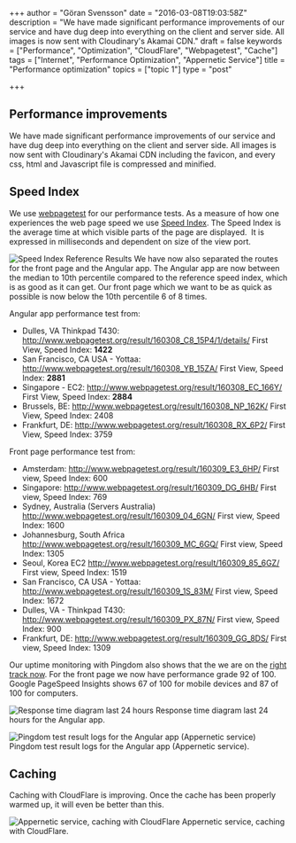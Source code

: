 +++
author = "Göran Svensson"
date = "2016-03-08T19:03:58Z"
description = "We have made significant performance improvements of our service and have dug deep into everything on the client and server side. All images is now sent with Cloudinary's Akamai CDN."
draft = false
keywords = ["Performance", "Optimization", "CloudFlare", "Webpagetest", "Cache"]
tags = ["Internet", "Performance Optimization", "Appernetic Service"]
title = "Performance optimization"
topics = ["topic 1"]
type = "post"

+++
## Performance improvements
We have made significant performance improvements of our service and have dug deep into everything on the client and server side. All images is now sent with Cloudinary's Akamai CDN including the favicon, and every css, html and Javascript file is compressed and minified. 

## Speed Index
We use [webpagetest][1] for our performance tests. As a measure of how one experiences the web page speed we use [Speed Index][2]. The Speed Index is the average time at which visible parts of the page are displayed.  It is expressed in milliseconds and dependent on size of the view port. 

![Speed Index Reference Results][3]
We have now also separated the routes for the front page and the Angular app. The Angular app are now between the median to 10th percentile compared to the reference speed index, which is as good as it can get. Our front page which we want to be as quick as possible is now below the 10th percentile 6 of 8 times.

Angular app performance test from:

 - Dulles, VA Thinkpad T430: http://www.webpagetest.org/result/160308_C8_15P4/1/details/  First View, Speed Index: **1422**
 - San Francisco, CA USA - Yottaa:  http://www.webpagetest.org/result/160308_YB_15ZA/  First View, Speed Index: **2881**
 - Singapore - EC2: http://www.webpagetest.org/result/160308_EC_166Y/  First View, Speed Index: **2884**
 - Brussels, BE: http://www.webpagetest.org/result/160308_NP_162K/ First View, Speed Index: 2408
 - Frankfurt, DE: http://www.webpagetest.org/result/160308_RX_6P2/  First View, Speed Index: 3759

Front page performance test from:
 - Amsterdam: http://www.webpagetest.org/result/160309_E3_6HP/ First view, Speed Index: 600
 - Singapore: http://www.webpagetest.org/result/160309_DG_6HB/ First view, Speed Index: 769
 - Sydney, Australia (Servers Australia) http://www.webpagetest.org/result/160309_04_6GN/ First view, Speed Index: 1600
 - Johannesburg, South Africa http://www.webpagetest.org/result/160309_MC_6GQ/ First view, Speed Index: 1305
 - Seoul, Korea EC2 http://www.webpagetest.org/result/160309_85_6GZ/ First view, Speed Index: 1519
 - San Francisco, CA USA - Yottaa: http://www.webpagetest.org/result/160309_1S_83M/ First view, Speed Index: 1672
 - Dulles, VA - Thinkpad T430: http://www.webpagetest.org/result/160309_PX_87N/  First view, Speed Index: 900
 - Frankfurt, DE: http://www.webpagetest.org/result/160309_GG_8DS/ First view, Speed Index: 1309

Our uptime monitoring with Pingdom also shows that the we are on the [right track now][4]. For the front page we now have performance grade 92 of 100. Google PageSpeed Insights shows 67 of 100 for mobile devices and 87 of 100 for computers. 

![Response time diagram last 24 hours][7]
Response time diagram last 24 hours for the Angular app.

![Pingdom test result logs for the Angular app (Appernetic service)][6]
Pingdom test result logs for the Angular app (Appernetic service).

## Caching
Caching with CloudFlare is improving. Once the cache has been properly warmed up, it will even be better than this.

![Appernetic service, caching with CloudFlare][5]
Appernetic service, caching with CloudFlare.


  [1]: http://www.webpagetest.org
  [2]: https://sites.google.com/a/webpagetest.org/docs/using-webpagetest/metrics/speed-index
  [3]: https://res.cloudinary.com/appernetic/v1457463274/gcgzrecgedcjnc3gzdj3
  [4]: http://stats.pingdom.com/r7vt9tv6brq8/2014082
  [5]: https://res.cloudinary.com/appernetic/v1457461947/hzs05zxjzr8otv2nrvka
  [6]: https://res.cloudinary.com/appernetic/v1457463057/rbouqv8jnwpfsadjssgk
  [7]: https://res.cloudinary.com/appernetic/v1457462773/atscsb7z2qtr4cn8qid0
